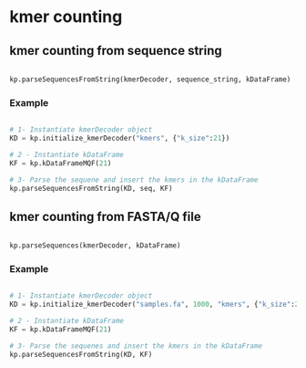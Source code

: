 # kmer counting

## kmer counting from sequence string

```python

kp.parseSequencesFromString(kmerDecoder, sequence_string, kDataFrame)

```

### Example

```python

# 1- Instantiate kmerDecoder object
KD = kp.initialize_kmerDecoder("kmers", {"k_size":21})

# 2 - Instantiate kDataFrame
KF = kp.kDataFrameMQF(21)

# 3- Parse the sequene and insert the kmers in the kDataFrame
kp.parseSequencesFromString(KD, seq, KF)


```

## kmer counting from FASTA/Q file

```python

kp.parseSequences(kmerDecoder, kDataFrame)

```

### Example

```python

# 1- Instantiate kmerDecoder object
KD = kp.initialize_kmerDecoder("samples.fa", 1000, "kmers", {"k_size":21})

# 2 - Instantiate kDataFrame
KF = kp.kDataFrameMQF(21)

# 3- Parse the sequenes and insert the kmers in the kDataFrame
kp.parseSequencesFromString(KD, KF)

```

